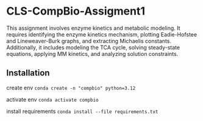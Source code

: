 # CLS-CompBio-Assigment1
This assignment involves enzyme kinetics and metabolic modeling. It requires identifying the enzyme kinetics mechanism, plotting Eadie-Hofstee and Lineweaver-Burk graphs, and extracting Michaelis constants. Additionally, it includes modeling the TCA cycle, solving steady-state equations, applying MM kinetics, and analyzing solution constraints.

## Installation
create env
```conda create -n "compbio" python=3.12```

activate env
```conda activate compbio```

install requirements
```conda install --file requirements.txt```
